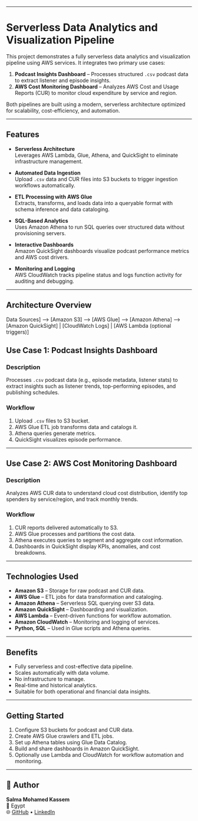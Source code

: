 
---
# Serverless Data Analytics and Visualization Pipeline

This project demonstrates a fully serverless data analytics and visualization pipeline using AWS services. It integrates two primary use cases:

1. **Podcast Insights Dashboard** – Processes structured `.csv` podcast data to extract listener and episode insights.
2. **AWS Cost Monitoring Dashboard** – Analyzes AWS Cost and Usage Reports (CUR) to monitor cloud expenditure by service and region.

Both pipelines are built using a modern, serverless architecture optimized for scalability, cost-efficiency, and automation.

---

## Features

- **Serverless Architecture**  
  Leverages AWS Lambda, Glue, Athena, and QuickSight to eliminate infrastructure management.

- **Automated Data Ingestion**  
  Upload `.csv` data and CUR files into S3 buckets to trigger ingestion workflows automatically.

- **ETL Processing with AWS Glue**  
  Extracts, transforms, and loads data into a queryable format with schema inference and data cataloging.

- **SQL-Based Analytics**  
  Uses Amazon Athena to run SQL queries over structured data without provisioning servers.

- **Interactive Dashboards**  
  Amazon QuickSight dashboards visualize podcast performance metrics and AWS cost drivers.

- **Monitoring and Logging**  
  AWS CloudWatch tracks pipeline status and logs function activity for auditing and debugging.

---

## Architecture Overview

Data Sources] --> [Amazon S3] --> [AWS Glue] --> [Amazon Athena] --> [Amazon QuickSight]
|
[CloudWatch Logs]
|
[AWS Lambda (optional triggers)]
## Use Case 1: Podcast Insights Dashboard

### Description
Processes `.csv` podcast data (e.g., episode metadata, listener stats) to extract insights such as listener trends, top-performing episodes, and publishing schedules.

### Workflow
1. Upload `.csv` files to S3 bucket.
2. AWS Glue ETL job transforms data and catalogs it.
3. Athena queries generate metrics.
4. QuickSight visualizes episode performance.

---

## Use Case 2: AWS Cost Monitoring Dashboard

### Description
Analyzes AWS CUR data to understand cloud cost distribution, identify top spenders by service/region, and track monthly trends.

### Workflow
1. CUR reports delivered automatically to S3.
2. AWS Glue processes and partitions the cost data.
3. Athena executes queries to segment and aggregate cost information.
4. Dashboards in QuickSight display KPIs, anomalies, and cost breakdowns.

---

## Technologies Used

- **Amazon S3** – Storage for raw podcast and CUR data.
- **AWS Glue** – ETL jobs for data transformation and cataloging.
- **Amazon Athena** – Serverless SQL querying over S3 data.
- **Amazon QuickSight** – Dashboarding and visualization.
- **AWS Lambda** – Event-driven functions for workflow automation.
- **Amazon CloudWatch** – Monitoring and logging of services.
- **Python, SQL** – Used in Glue scripts and Athena queries.

---

## Benefits

- Fully serverless and cost-effective data pipeline.
- Scales automatically with data volume.
- No infrastructure to manage.
- Real-time and historical analytics.
- Suitable for both operational and financial data insights.

---

## Getting Started

1. Configure S3 buckets for podcast and CUR data.
2. Create AWS Glue crawlers and ETL jobs.
3. Set up Athena tables using Glue Data Catalog.
4. Build and share dashboards in Amazon QuickSight.
5. Optionally use Lambda and CloudWatch for workflow automation and monitoring.

---

## 👤 Author

**Salma Mohamed Kassem**  
📍 Egypt  
🌐 [GitHub](https://github.com/Salma22C) • [LinkedIn](https://linkedin.com/in/salma-mohamed-kassem)

